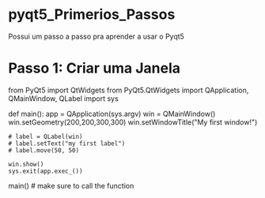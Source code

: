 # pyqt5_Primerios_Passos
Possui um passo a passo pra aprender a usar o Pyqt5
<h1>Passo 1: Criar uma Janela</h1>
from PyQt5 import QtWidgets
from PyQt5.QtWidgets import QApplication, QMainWindow, QLabel
import sys

def main():
    app = QApplication(sys.argv)
    win = QMainWindow()
    win.setGeometry(200,200,300,300) 
    win.setWindowTitle("My first window!") 
    
    # label = QLabel(win)
    # label.setText("my first label")
    # label.move(50, 50)  

    win.show()
    sys.exit(app.exec_())

main()  # make sure to call the function
